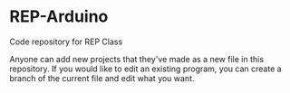 # REP-Arduino
Code repository for REP Class

Anyone can add new projects that they've made as a new file in this repository. If you would like to edit an existing program, you can create a branch of the current file and edit what you want.
